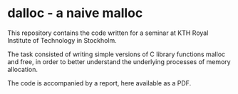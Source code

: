 # dalloc - a naive malloc
This repository contains the code written for a seminar at KTH Royal Institute of Technology in Stockholm.

The task consisted of writing simple versions of C library functions malloc and free, in order to better understand the underlying processes of memory allocation.

The code is accompanied by a report, here available as a PDF.
